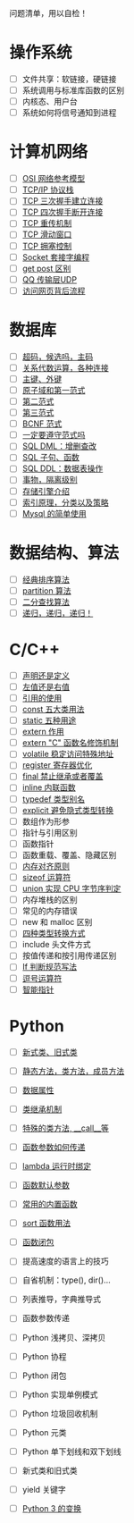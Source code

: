 问题清单，用以自检！

# 操作系统

- [ ] 文件共享：软链接，硬链接
- [ ] 系统调用与标准库函数的区别
- [ ] 内核态、用户台
- [ ] 系统如何将信号通知到进程

# 计算机网络

- [ ] [OSI 网络参考模型](Network/OSI_TCP_IP.md#osi-参考模型)
- [ ] [TCP/IP 协议栈](Network/OSI_TCP_IP.md#tcpip-协议栈)
- [ ] [TCP 三次握手建立连接](Network/TCP.md#三次握手建立连接)
- [ ] [TCP 四次握手断开连接](Network/TCP.md#四次握手断开连接)
- [ ] [TCP 重传机制](Network/TCP.md#tcp-重传机制)
- [ ] [TCP 滑动窗口](Network/TCP.md#tcp-滑动窗口)
- [ ] [TCP 拥塞控制](Network/TCP.md#tcp-拥塞控制)
- [ ] [Socket 套接字编程](Network/Socket.md)
- [ ] [get post 区别](Network/HTTP.md#http协议之get和post)
- [ ] [QQ 传输层UDP](Network/Questions.md#qq-传输层udp)
- [ ] [访问网页背后流程](Network/Questions.md#访问网页过程)

# 数据库

- [ ] [超码，候选吗，主码](DataBase/Concept.md#码)
- [ ] [关系代数运算，各种连接](DataBase/Concept.md#关系代数)
- [ ] [主键、外键](DataBase/Design.md#主键外键)
- [ ] [原子域和第一范式](DataBase/Design.md#原子域和第一范式)
- [ ] [第二范式](DataBase/Design.md#第二范式)
- [ ] [第三范式](DataBase/Design.md#第三范式)
- [ ] [BCNF 范式](DataBase/Design.md#bcnf-范式)
- [ ] [一定要遵守范式吗](DataBase/Design.md#范式还是反范式)
- [ ] [SQL DML：增删查改](DataBase/SQL_Basic.md#sql-dml增删查改)
- [ ] [SQL 子句、函数](DataBase/SQL_Basic.md#sql-子句函数)
- [ ] [SQL DDL：数据表操作](DataBase/SQL_Basic.md#sql-ddl)
- [ ] [事物，隔离级别](DataBase/SQL_More.md#事务)
- [ ] [存储引擎介绍](DataBase/Engine.md)
- [ ] [索引原理，分类以及策略](DataBase/Index.md)
- [ ] [Mysql 的简单使用](DataBase/Mysql.md)
 
# 数据结构、算法

- [ ] [经典排序算法](Algorithm/Sort.md)
- [ ] [partition 算法](http://selfboot.cn/2016/09/01/lost_partition/)
- [ ] [二分查找算法](https://github.com/xuelangZF/LeetCode/tree/master/BinarySearch)
- [ ] [递归，递归，递归！](https://github.com/xuelangZF/LeetCode/tree/master/Recursion)

# C/C++

- [ ] [声明还是定义](C++/Basic.md/#声明还是定义)
- [ ] [左值还是右值](C++/Basic.md#左值还是右值)
- [ ] [引用的使用](C++/Basic.md#引用)
- [ ] [const 五大类用法](C++/Keywords.md#const)
- [ ] [static 五种用途](C++/Keywords.md#static)
- [ ] [extern 作用](C++/Keywords.md#extern)
- [ ] [extern "C" 函数名修饰机制](C++/Keywords.md#extern-c)
- [ ] [volatile 稳定访问特殊地址](C++/Keywords.md#volatile)
- [ ] [register 寄存器优化](C++/Keywords.md#register)
- [ ] [final 禁止继承或者覆盖](C++/Keywords.md#final)
- [ ] [inline 内联函数](C++/Keywords.md#inline)
- [ ] [typedef 类型别名](C++/Keywords.md#typedef)
- [ ] [explicit 避免隐式类型转换](C++/Keywords.md#explicit)
- [ ] 数组作为形参
- [ ] 指针与引用区别
- [ ] 函数指针
- [ ] 函数重载、覆盖、隐藏区别
- [ ] [内存对齐原则](C++/Basic.md#内存对齐)
- [ ] [sizeof 运算符](C++/Basic.md#sizeof-运算符)
- [ ] [union 实现 CPU 字节序判定](C++/Basic.md#联合体cpu字节序)
- [ ] 内存堆栈的区别
- [ ] 常见的内存错误
- [ ] new 和 malloc 区别
- [ ] [四种类型转换方式](C++/Basic.md#类型转换)
- [ ] include 头文件方式
- [ ] 按值传递和按引用传递区别
- [ ] [If 判断规范写法](C++/Basic.md#if-判断语句)
- [ ] [逗号运算符](C++/Basic.md#逗号运算符)
- [ ] [智能指针](C++/11_SmartPoint.md)

# Python

- [ ] [新式类、旧式类](Python/Class.md#新式类旧式类)
- [ ] [静态方法，类方法，成员方法](Python/Class.md#方法)
- [ ] [数据属性](Python/Class.md#数据属性)
- [ ] [类继承机制](Python/Class.md#类的继承)
- [ ] [特殊的类方法, \_\_call\_\_等](Python/Class.md#特殊的类方法)
- [ ] [函数参数如何传递](Python/Function.md#函数参数)
- [ ] [lambda 运行时绑定](Python/Function.md#lambda-匿名函数捕获值)
- [ ] [函数默认参数](Python/Function.md#默认参数值)
- [ ] [常用的内置函数](Python/Function.md#内置函数)
- [ ] [sort 函数用法](Python/Function.md#sorted)
- [ ] [函数闭包](Python/Function.md#函数闭包)
- [ ] 提高速度的语言上的技巧
- [ ] 自省机制：type(), dir()...
- [ ] 列表推导，字典推导式
- [ ] 函数参数传递
- [ ] Python 浅拷贝、深拷贝
- [ ] Python 协程
- [ ] Python 闭包
- [ ] Python 实现单例模式
- [ ] Python 垃圾回收机制
- [ ] Python 元类
- [ ] Python 单下划线和双下划线
- [ ] 新式类和旧式类
- [ ] yield 关键字
- [ ] [Python 3 的变换](Python/py2Vs3.md)


